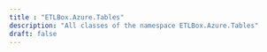 ```yaml
---
title : "ETLBox.Azure.Tables"
description: "All classes of the namespace ETLBox.Azure.Tables"
draft: false
---
```

